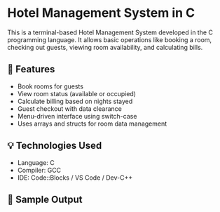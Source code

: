 # Hotel Management System in C

This is a terminal-based Hotel Management System developed in the C programming language. It allows basic operations like booking a room, checking out guests, viewing room availability, and calculating bills.

## 🔧 Features

- Book rooms for guests
- View room status (available or occupied)
- Calculate billing based on nights stayed
- Guest checkout with data clearance
- Menu-driven interface using switch-case
- Uses arrays and structs for room data management

## 💡 Technologies Used

- Language: C
- Compiler: GCC
- IDE: Code::Blocks / VS Code / Dev-C++

## 📸 Sample Output 
